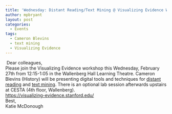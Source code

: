 ```yaml
---
title: 'Wednesday: Distant Reading/Text Mining @ Visualizing Evidence Workshop'
author: mpbryant
layout: post
categories:
  - Events
tags:
  - Cameron Blevins
  - text mining
  - Visualizing Evidence
---
```

<div>
   Dear colleagues,
</div>

<div>
</div>

<div>
  Please join the Visualizing Evidence workshop this Wednesday, February 27th from 12:15-1:05 in the Wallenberg Hall Learning Theatre. Cameron Blevins (History) will be presenting digital tools and techniques for <span style="text-decoration: underline;">distant reading</span> and <span style="text-decoration: underline;">text mining</span>. There is an optional lab session afterwards upstairs at CESTA (4th floor, Wallenberg).
</div>

<div>
</div>

<div>
  <a href="https://visualizing-evidence.stanford.edu/" target="_blank">https://visualizing-evidence.<wbr>stanford.edu/</wbr></a>
</div>

<div>
</div>

<div>
  Best,
</div>

<div>
  Katie McDonough
</div>
